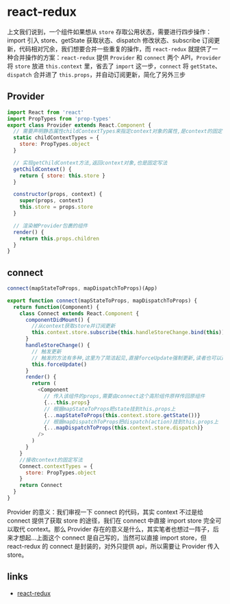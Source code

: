 # react-redux

上文我们说到，一个组件如果想从 `store` 存取公用状态，需要进行四步操作：import 引入 store、getState 获取状态、dispatch 修改状态、subscribe 订阅更新，代码相对冗余，我们想要合并一些重复的操作，而 `react-redux` 就提供了一种合并操作的方案：`react-redux` 提供 `Provider` 和 `connect` 两个 API，`Provider` 将 `store` 放进 `this.context` 里，省去了 `import` 这一步，`connect` 将 `getState`、`dispatch` 合并进了 `this.props`，并自动订阅更新，简化了另外三步

## Provider

```js
import React from 'react'
import PropTypes from 'prop-types'
export class Provider extends React.Component {
  // 需要声明静态属性childContextTypes来指定context对象的属性,是context的固定写法
  static childContextTypes = {
    store: PropTypes.object
  }

  // 实现getChildContext方法,返回context对象,也是固定写法
  getChildContext() {
    return { store: this.store }
  }

  constructor(props, context) {
    super(props, context)
    this.store = props.store
  }

  // 渲染被Provider包裹的组件
  render() {
    return this.props.children
  }
}
```

## connect

```js
connect(mapStateToProps, mapDispatchToProps)(App)
```

```js
export function connect(mapStateToProps, mapDispatchToProps) {
  return function(Component) {
    class Connect extends React.Component {
      componentDidMount() {
        //从context获取store并订阅更新
        this.context.store.subscribe(this.handleStoreChange.bind(this))
      }
      handleStoreChange() {
        // 触发更新
        // 触发的方法有多种,这里为了简洁起见,直接forceUpdate强制更新,读者也可以通过setState来触发子组件更新
        this.forceUpdate()
      }
      render() {
        return (
          <Component
            // 传入该组件的props,需要由connect这个高阶组件原样传回原组件
            {...this.props}
            // 根据mapStateToProps把state挂到this.props上
            {...mapStateToProps(this.context.store.getState())}
            // 根据mapDispatchToProps把dispatch(action)挂到this.props上
            {...mapDispatchToProps(this.context.store.dispatch)}
          />
        )
      }
    }
    //接收context的固定写法
    Connect.contextTypes = {
      store: PropTypes.object
    }
    return Connect
  }
}
```

Provider 的意义：我们审视一下 connect 的代码，其实 context 不过是给 connect 提供了获取 store 的途径，我们在 connect 中直接 import store 完全可以取代 context。那么 Provider 存在的意义是什么，其实笔者也想过一阵子，后来才想起...上面这个 connect 是自己写的，当然可以直接 import store，但 react-redux 的 connect 是封装的，对外只提供 api，所以需要让 Provider 传入 store。

## links

- [react-redux](https://juejin.im/post/5def4831e51d45584b585000)
